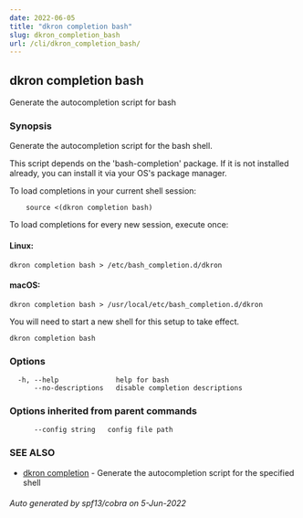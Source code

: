 ```yaml
---
date: 2022-06-05
title: "dkron completion bash"
slug: dkron_completion_bash
url: /cli/dkron_completion_bash/
---
```

## dkron completion bash

Generate the autocompletion script for bash

### Synopsis

Generate the autocompletion script for the bash shell.

This script depends on the 'bash-completion' package.
If it is not installed already, you can install it via your OS's package manager.

To load completions in your current shell session:

```
	source <(dkron completion bash)
```

To load completions for every new session, execute once:

#### Linux:

	dkron completion bash > /etc/bash_completion.d/dkron

#### macOS:

	dkron completion bash > /usr/local/etc/bash_completion.d/dkron

You will need to start a new shell for this setup to take effect.


```
dkron completion bash
```

### Options

```
  -h, --help              help for bash
      --no-descriptions   disable completion descriptions
```

### Options inherited from parent commands

```
      --config string   config file path
```

### SEE ALSO

* [dkron completion](/docs/cli/dkron_completion/)	 - Generate the autocompletion script for the specified shell

###### Auto generated by spf13/cobra on 5-Jun-2022
